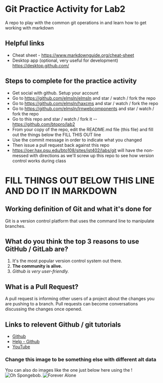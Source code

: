# Git Practice Activity for Lab2
A repo to play with the common git operations in and learn how to get working with markdown
## Helpful links
- Cheat sheet - https://www.markdownguide.org/cheat-sheet
- Desktop app (optional, very useful for development) https://desktop.github.com/

## Steps to complete for the practice activity
- Get social with github. Setup your account
- Go to https://github.com/elmsln/elmsln and star / watch / fork the repo
- Go to https://github.com/elmsln/haxcms and star / watch / fork the repo
- Go to https://github.com/elmsln/lrnwebcomponents and star / watch / fork the repo
- Go to this repo and star / watch / fork it -- https://github.com/btopro/lab2
- From your copy of the repo, edit the README.md file (this file) and fill out the things below the FILL THIS OUT line
- Use the commit message in order to indicate what you changed
- Then issue a pull request back against this repo
- https://oer.hax.psu.edu/bto108/sites/ist402/labs/git will have the non-messed with directions as we'll screw up this repo to see how version control works during class

# FILL THINGS OUT BELOW THIS LINE AND DO IT IN MARKDOWN

## Working definition of Git and what it's done for
Git is a version control platform that uses the command line to manipulate branches.
## What do you think the top 3 reasons to use GitHub / GitLab are?
1. It's the most popular version control system out there.
2. **The community is alive.** 
3. *Github is very user-friendly.*

## What is a Pull Request?
A pull request is informing other users of a project about the changes you are pushing to a branch. Pull requests can become conversations discussing the changes once opened.
## Links to relevent Github / git tutorials
- [Github](https://github.com/)
- [Help - Github](https://help.github.com/en)
- [YouTube](https://www.youtube.com/)


### Change this image to be something else with different alt data
You can also do images like the one just below here using the !
![Oh Spongebob](https://media.giphy.com/media/3oEjI4sFlp73fvEYgw/giphy.gif).
![Forever Alone](https://giphy.com/gifs/forever-alone-CSORTyXB78REI)
